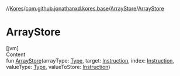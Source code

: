 //[Kores](../../index.md)/[com.github.jonathanxd.kores.base](../index.md)/[ArrayStore](index.md)/[ArrayStore](-array-store.md)



# ArrayStore  
[jvm]  
Content  
fun [ArrayStore](-array-store.md)(arrayType: [Type](https://docs.oracle.com/javase/8/docs/api/java/lang/reflect/Type.html), target: [Instruction](../../com.github.jonathanxd.kores/-instruction/index.md), index: [Instruction](../../com.github.jonathanxd.kores/-instruction/index.md), valueType: [Type](https://docs.oracle.com/javase/8/docs/api/java/lang/reflect/Type.html), valueToStore: [Instruction](../../com.github.jonathanxd.kores/-instruction/index.md))  



